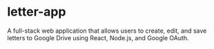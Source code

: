 # letter-app
A full-stack web application that allows users to create, edit, and save letters to Google Drive using React, Node.js, and Google OAuth.
